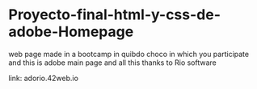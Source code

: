 # Proyecto-final-html-y-css-de-adobe-Homepage
web page made in a bootcamp in quibdo choco in which you participate and this is adobe main page and all this thanks to Rio software

link: adorio.42web.io
